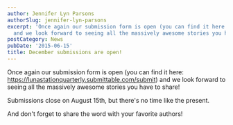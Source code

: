 ```yaml
---
author: Jennifer Lyn Parsons
authorSlug: jennifer-lyn-parsons
excerpt: 'Once again our submission form is open (you can find it here: https://lunastationquarterly.submittable.com/submit)
  and we look forward to seeing all the massively awesome stories you have to share!...'
postCategory: News
pubDate: '2015-06-15'
title: December submissions are open!
---
```

Once again our submission form is open (you can find it here: https://lunastationquarterly.submittable.com/submit) and we look forward to seeing all the massively awesome stories you have to share!

Submissions close on August 15th, but there's no time like the present.

And don't forget to share the word with your favorite authors!